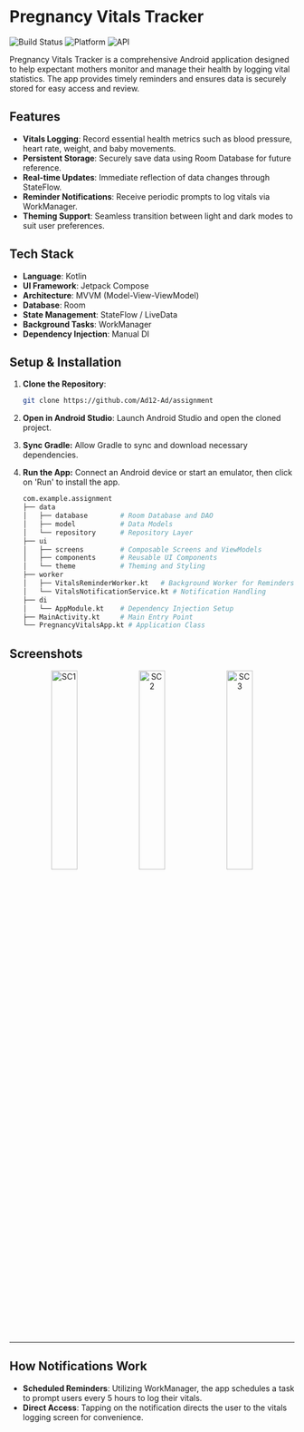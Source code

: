 # Pregnancy Vitals Tracker  

![Build Status](https://img.shields.io/badge/build-passing-brightgreen)
![Platform](https://img.shields.io/badge/platform-android-blue)
![API](https://img.shields.io/badge/API-24%2B%20(Recommended%2034)-orange)

Pregnancy Vitals Tracker is a comprehensive Android application designed to help expectant mothers monitor and manage their health by logging vital statistics. The app provides timely reminders and ensures data is securely stored for easy access and review.

## Features  

- **Vitals Logging**: Record essential health metrics such as blood pressure, heart rate, weight, and baby movements.  
- **Persistent Storage**: Securely save data using Room Database for future reference.  
- **Real-time Updates**: Immediate reflection of data changes through StateFlow.  
- **Reminder Notifications**: Receive periodic prompts to log vitals via WorkManager.  
- **Theming Support**: Seamless transition between light and dark modes to suit user preferences.  

## Tech Stack  

- **Language**: Kotlin  
- **UI Framework**: Jetpack Compose  
- **Architecture**: MVVM (Model-View-ViewModel)  
- **Database**: Room  
- **State Management**: StateFlow / LiveData  
- **Background Tasks**: WorkManager  
- **Dependency Injection**: Manual DI  

## Setup & Installation  

1. **Clone the Repository**:  
   ```bash
   git clone https://github.com/Ad12-Ad/assignment

2. **Open in Android Studio**: Launch Android Studio and open the cloned project.

3. **Sync Gradle:** Allow Gradle to sync and download necessary dependencies.

4. **Run the App:** Connect an Android device or start an emulator, then click on 'Run' to install the app.

    ```bash
    com.example.assignment
    ├── data
    │   ├── database        # Room Database and DAO
    │   ├── model           # Data Models
    │   └── repository      # Repository Layer
    ├── ui
    │   ├── screens         # Composable Screens and ViewModels
    │   ├── components      # Reusable UI Components
    │   └── theme           # Theming and Styling
    ├── worker
    │   ├── VitalsReminderWorker.kt   # Background Worker for Reminders
    │   └── VitalsNotificationService.kt # Notification Handling
    ├── di
    │   └── AppModule.kt    # Dependency Injection Setup
    ├── MainActivity.kt     # Main Entry Point
    └── PregnancyVitalsApp.kt # Application Class
    
## Screenshots  
<p align = "center" >
  
  <img src="https://github.com/user-attachments/assets/e13f2d84-9a05-4a64-bf0c-b901f620e0ec" width="30%" alt="SC1">
  <img src="https://github.com/user-attachments/assets/0eeab0bc-ee2c-4646-a6ca-ddc774f9887d" width="30%" alt="SC2">
  <img src="https://github.com/user-attachments/assets/09ede03b-9db6-4d0c-ae93-0ec9b0f27536" width="30%" alt="SC3">

</p>

---

## How Notifications Work  

- **Scheduled Reminders**: Utilizing WorkManager, the app schedules a task to prompt users every 5 hours to log their vitals.  
- **Direct Access**: Tapping on the notification directs the user to the vitals logging screen for convenience.
